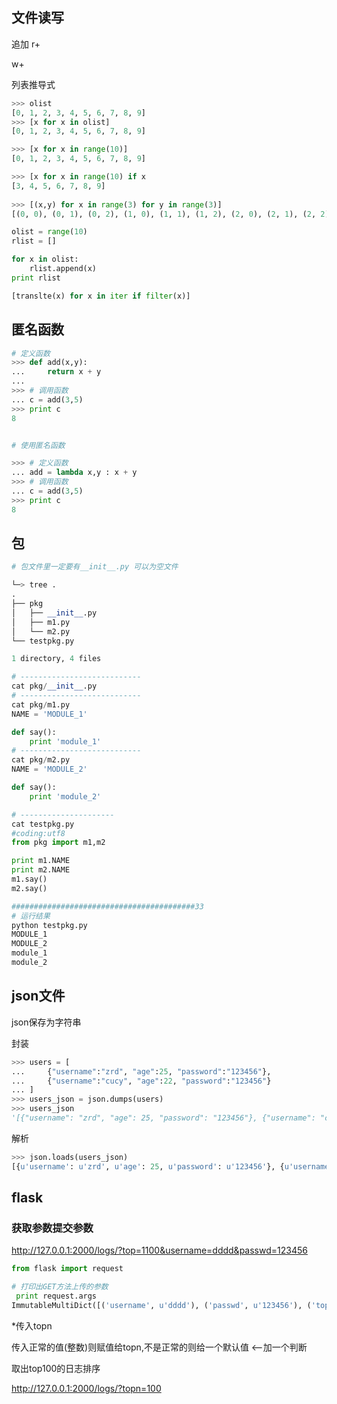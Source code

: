 ##  文件读写

追加 r+

w+ 



列表推导式

```python
>>> olist
[0, 1, 2, 3, 4, 5, 6, 7, 8, 9]
>>> [x for x in olist]
[0, 1, 2, 3, 4, 5, 6, 7, 8, 9]

>>> [x for x in range(10)]
[0, 1, 2, 3, 4, 5, 6, 7, 8, 9]

>>> [x for x in range(10) if x
[3, 4, 5, 6, 7, 8, 9]
     
>>> [(x,y) for x in range(3) for y in range(3)]
[(0, 0), (0, 1), (0, 2), (1, 0), (1, 1), (1, 2), (2, 0), (2, 1), (2, 2)]
```

```python
olist = range(10)
rlist = []

for x in olist:
    rlist.append(x)
print rlist

```

```python
[translte(x) for x in iter if filter(x)]
```



## 匿名函数

```python
# 定义函数
>>> def add(x,y):
...     return x + y
...
>>> # 调用函数
... c = add(3,5)
>>> print c
8


# 使用匿名函数

>>> # 定义函数
... add = lambda x,y : x + y
>>> # 调用函数
... c = add(3,5)
>>> print c
8
```



## 包

```python
# 包文件里一定要有__init__.py 可以为空文件

└─> tree .
.
├── pkg
│   ├── __init__.py
│   ├── m1.py
│   └── m2.py
└── testpkg.py

1 directory, 4 files

# ---------------------------    
cat pkg/__init__.py 
# ---------------------------    
cat pkg/m1.py 
NAME = 'MODULE_1'

def say():
    print 'module_1'
# ---------------------------    
cat pkg/m2.py 
NAME = 'MODULE_2'

def say():
    print 'module_2'

# ---------------------
cat testpkg.py 
#coding:utf8
from pkg import m1,m2

print m1.NAME
print m2.NAME
m1.say()
m2.say()

#########################################33
# 运行结果
python testpkg.py 
MODULE_1
MODULE_2
module_1
module_2

```







## json文件

json保存为字符串

封装

```python
>>> users = [
...     {"username":"zrd", "age":25, "password":"123456"},
...     {"username":"cucy", "age":22, "password":"123456"}
... ]
>>> users_json = json.dumps(users)
>>> users_json
'[{"username": "zrd", "age": 25, "password": "123456"}, {"username": "cucy", "age": 22, "password": "123456"}]'
```

解析

```python
>>> json.loads(users_json)
[{u'username': u'zrd', u'age': 25, u'password': u'123456'}, {u'username': u'cucy', u'age': 22, u'password': u'123456'}]
```

## flask 

### 获取参数提交参数

http://127.0.0.1:2000/logs/?top=1100&username=dddd&passwd=123456

```python
from flask import request

# 打印出GET方法上传的参数
 print request.args
ImmutableMultiDict([('username', u'dddd'), ('passwd', u'123456'), ('top', u'1100')])
```

*传入topn

传入正常的值(整数)则赋值给topn,不是正常的则给一个默认值 <--加一个判断

取出top100的日志排序

http://127.0.0.1:2000/logs/?topn=100

